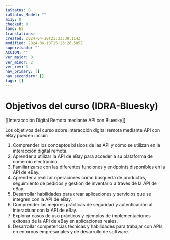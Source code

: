 ```yaml
---
iaStatus: 0
iaStatus_Model: ""
a11y: 0
checked: 0
lang: ES
translations: 
created: 2024-04-10T21:33:38.114Z
modified: 2024-06-10T15:26:26.585Z
supervisado: ""
ACCION: ""
ver_major: 0
ver_minor: 2
ver_rev: 3
nav_primary: []
nav_secondary: []
tags: []
---
```

# Objetivos del curso (IDRA-Bluesky)

[[Interaccción Digital Remota mediante API con Bluesky]]

Los objetivos del curso sobre interacción digital remota mediante API con eBay pueden incluir:

1. Comprender los conceptos básicos de las API y cómo se utilizan en la interacción digital remota.
2. Aprender a utilizar la API de eBay para acceder a su plataforma de comercio electrónico.
3. Familiarizarse con las diferentes funciones y endpoints disponibles en la API de eBay.
4. Aprender a realizar operaciones como búsqueda de productos, seguimiento de pedidos y gestión de inventario a través de la API de eBay.
5. Desarrollar habilidades para crear aplicaciones y servicios que se integren con la API de eBay.
6. Comprender las mejores prácticas de seguridad y autenticación al interactuar con la API de eBay.
7. Explorar casos de uso prácticos y ejemplos de implementaciones exitosas de la API de eBay en aplicaciones reales.
8. Desarrollar competencias técnicas y habilidades para trabajar con APIs en entornos empresariales y de desarrollo de software.
